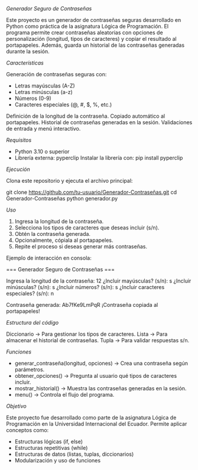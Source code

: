 *Generador Seguro de Contraseñas*

Este proyecto es un generador de contraseñas seguras desarrollado en Python como práctica de la asignatura Lógica de Programación.
El programa permite crear contraseñas aleatorias con opciones de personalización (longitud, tipos de caracteres) y copiar el resultado al portapapeles.
Además, guarda un historial de las contraseñas generadas durante la sesión.

*Características*

Generación de contraseñas seguras con:

  - Letras mayúsculas (A-Z)
  - Letras minúsculas (a-z)
  - Números (0-9)
  - Caracteres especiales (@, #, $, %, etc.)

Definición de la longitud de la contraseña.
Copiado automático al portapapeles.
Historial de contraseñas generadas en la sesión.
Validaciones de entrada y menú interactivo.

*Requisitos*

- Python 3.10 o superior
- Librería externa: pyperclip
Instalar la librería con:
pip install pyperclip

*Ejecución*

Clona este repositorio y ejecuta el archivo principal:

git clone https://github.com/tu-usuario/Generador-Contraseñas.git
cd Generador-Contraseñas
python generador.py

*Uso*
  1. Ingresa la longitud de la contraseña.
  2. Selecciona los tipos de caracteres que deseas incluir (s/n).
  3. Obtén la contraseña generada.
  4. Opcionalmente, cópiala al portapapeles.
  5. Repite el proceso si deseas generar más contraseñas.

Ejemplo de interacción en consola:

=== Generador Seguro de Contraseñas ===

Ingresa la longitud de la contraseña: 12
¿Incluir mayúsculas? (s/n): s
¿Incluir minúsculas? (s/n): s
¿Incluir números? (s/n): s
¿Incluir caracteres especiales? (s/n): n

Contraseña generada: Ab7fKe9LmPqR
¡Contraseña copiada al portapapeles!



*Estructura del código*

Diccionario → Para gestionar los tipos de caracteres.
Lista → Para almacenar el historial de contraseñas.
Tupla → Para validar respuestas s/n.

*Funciones*

  - generar_contraseña(longitud, opciones) → Crea una contraseña según parámetros.
  - obtener_opciones() → Pregunta al usuario qué tipos de caracteres incluir.
  - mostrar_historial() → Muestra las contraseñas generadas en la sesión.
  - menu() → Controla el flujo del programa.

*Objetivo*

Este proyecto fue desarrollado como parte de la asignatura Lógica de Programación en la Universidad Internacional del Ecuador.
Permite aplicar conceptos como:
- Estructuras lógicas (if, else)
- Estructuras repetitivas (while)
- Estructuras de datos (listas, tuplas, diccionarios)
- Modularización y uso de funciones

  



